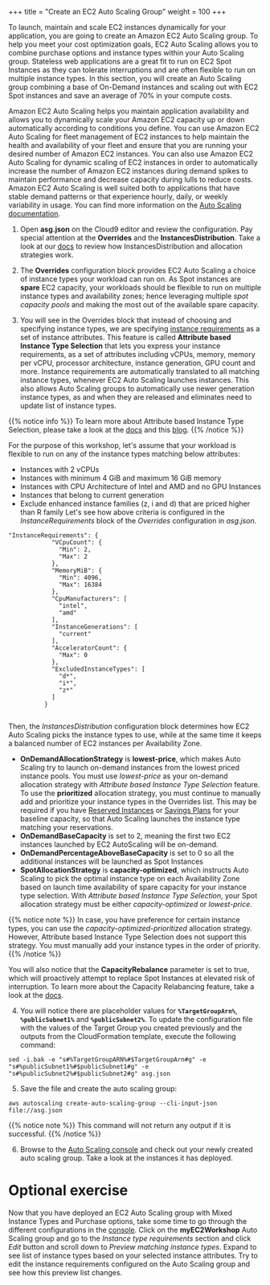 +++
title = "Create an EC2 Auto Scaling Group"
weight = 100
+++

To launch, maintain and scale EC2 instances dynamically for your application, you are going to create an Amazon EC2 Auto Scaling group. To help you meet your cost optimization goals, EC2 Auto Scaling allows you to combine purchase options and instance types within your Auto Scaling group. Stateless web applications are a great fit to run on EC2 Spot Instances as they can tolerate interruptions and are often flexible to run on multiple instance types. In this section, you will create an Auto Scaling group combining a base of On-Demand instances and scaling out with EC2 Spot instances and save an average of 70% in your compute costs. 

Amazon EC2 Auto Scaling helps you maintain application availability and allows you to dynamically scale your Amazon EC2 capacity up or down automatically according to conditions you define. You can use Amazon EC2 Auto Scaling for fleet management of EC2 instances to help maintain the health and availability of your fleet and ensure that you are running your desired number of Amazon EC2 instances. You can also use Amazon EC2 Auto Scaling for dynamic scaling of EC2 instances in order to automatically increase the number of Amazon EC2 instances during demand spikes to maintain performance and decrease capacity during lulls to reduce costs. Amazon EC2 Auto Scaling is well suited both to applications that have stable demand patterns or that experience hourly, daily, or weekly variability in usage. You can find more information on the [Auto Scaling documentation](https://docs.aws.amazon.com/autoscaling/ec2/userguide/what-is-amazon-ec2-auto-scaling.html). 

1. Open **asg.json** on the Cloud9 editor and review the configuration. Pay special attention at the **Overrides** and the **InstancesDistribution**. Take a look at our [docs](https://docs.aws.amazon.com/autoscaling/ec2/userguide/asg-purchase-options.html#asg-allocation-strategies) to review how InstancesDistribution and allocation strategies work.

2. The **Overrides** configuration block provides EC2 Auto Scaling a choice of instance types your workload can run on. As Spot instances are **spare** EC2 capacity, your workloads should be flexible to run on multiple instance types and availability zones; hence leveraging multiple *spot capacity pools* and making the most out of the available spare capacity. 

3. You will see in the Overrides block that instead of choosing and specifying instance types, we are specifying [instance requirements](https://docs.aws.amazon.com/autoscaling/ec2/APIReference/API_InstanceRequirements.html) as a set of instance attributes. This feature is called **Attribute based Instance Type Selection** that lets you express your instance requirements, as a set of attributes including vCPUs, memory, memory per vCPU, processor architecture, instance generation, GPU count and more. Instance requirements are automatically translated to all matching instance types, whenever EC2 Auto Scaling launches instances. This also allows Auto Scaling groups to automatically use newer generation instance types, as and when they are released and eliminates need to update list of instance types.

{{% notice info %}}
To learn more about Attribute based Instance Type Selection, please take a look at the [docs](https://docs.aws.amazon.com/autoscaling/ec2/userguide/create-asg-instance-type-requirements.html) and this [blog](https://aws.amazon.com/blogs/aws/new-attribute-based-instance-type-selection-for-ec2-auto-scaling-and-ec2-fleet/).
{{% /notice %}}

For the purpose of this workshop, let's assume that your workload is flexible to run on any of the instance types matching below attributes:
 * Instances with 2 vCPUs
 * Instances with minimum 4 GiB and maximum 16 GiB memory  
 * Instances with CPU Architecture of Intel and AMD and no GPU Instances  
 * Instances that belong to current generation  
 * Exclude enhanced instance families (z, i and d) that are priced higher than R family
Let's see how above criteria is configured in the *InstanceRequirements* block of the *Overrides* configuration in *asg.json*.
```
"InstanceRequirements": {
            "VCpuCount": {
              "Min": 2,
              "Max": 2
            },
            "MemoryMiB": {
              "Min": 4096,
              "Max": 16384
            },
            "CpuManufacturers": [
              "intel",
              "amd"
            ],
            "InstanceGenerations": [
              "current"
            ],
            "AcceleratorCount": {
              "Max": 0
            },
            "ExcludedInstanceTypes": [
              "d*",
              "i*",
              "z*"
            ]
          }
 
```
Then, the *InstancesDistribution* configuration block determines how EC2 Auto Scaling picks the instance types to use, while at the same time it keeps a balanced number of EC2 instances per Availability Zone.

* **OnDemandAllocationStrategy** is **lowest-price**, which makes Auto Scaling try to launch on-demand instances from the lowest priced instance pools. You must use *lowest-price* as your on-demand allocation strategy with *Attribute based Instance Type Selection* feature. To use the **prioritized** allocation strategy, you must continue to manually add and prioritize your instance types in the Overrides list. This may be required if you have [Reserved Instances](https://aws.amazon.com/ec2/pricing/reserved-instances/) or [Savings Plans](https://aws.amazon.com/savingsplans/) for your baseline capacity, so that Auto Scaling launches the instance type matching your reservations.   
* **OnDemandBaseCapacity** is set to 2, meaning the first two EC2 instances launched by EC2 AutoScaling will be on-demand.
* **OnDemandPercentageAboveBaseCapacity** is set to 0 so all the additional instances will be launched as Spot Instances
* **SpotAllocationStrategy** is **capacity-optimized**, which instructs Auto Scaling to pick the optimal instance type on each Availability Zone based on launch time availability of spare capacity for your instance type selection. With *Attribute based Instance Type Selection*, your Spot allocation strategy must be either *capacity-optimized* or *lowest-price*.

{{% notice note %}}
In case, you have preference for certain instance types, you can use the *capacity-optimized-prioritized* allocation strategy. However, Attribute based Instance Type Selection does not support this strategy. You must manually add your instance types in the order of priority.
{{% /notice %}}


You will also notice that the **CapacityRebalance** parameter is set to true, which will proactively attempt to replace Spot Instances at elevated risk of interruption. To learn more about the Capacity Relabancing feature, take a look at the [docs](https://docs.aws.amazon.com/autoscaling/ec2/userguide/capacity-rebalance.html).

4. You will notice there are placeholder values for **`%TargetGroupArn%`**, **`%publicSubnet1%`** and **`%publicSubnet2%`**. To update the configuration file with the values of the Target Group you created previously and the outputs from the CloudFormation template, execute the following command:
```
sed -i.bak -e "s#%TargetGroupARN%#$TargetGroupArn#g" -e "s#%publicSubnet1%#$publicSubnet1#g" -e "s#%publicSubnet2%#$publicSubnet2#g" asg.json
```

5. Save the file and create the auto scaling group:
```
aws autoscaling create-auto-scaling-group --cli-input-json file://asg.json
```
{{% notice note %}}
This command will not return any output if it is successful.
{{% /notice %}}

	
6. Browse to the [Auto Scaling console](https://console.aws.amazon.com/ec2/autoscaling/home#AutoScalingGroups:view=details) and check out your newly created auto scaling group. Take a look at the instances it has deployed.

# Optional exercise

Now that you have deployed an EC2 Auto Scaling group with Mixed Instance Types and Purchase options, take some time to go through the different configurations in the [console](https://console.aws.amazon.com/ec2autoscaling/home?#/). Click on the **myEC2Workshop** Auto Scaling group and go to the *Instance type requirements* section and click *Edit* button and scroll down to *Preview matching instance types*. Expand to see list of instance types based on your selected instance attributes. Try to edit the instance requirements configured on the Auto Scaling group and see how this preview list changes.